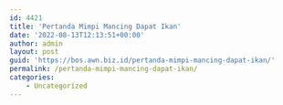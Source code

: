 ```yaml
---
id: 4421
title: 'Pertanda Mimpi Mancing Dapat Ikan'
date: '2022-08-13T12:13:51+00:00'
author: admin
layout: post
guid: 'https://bos.awn.biz.id/pertanda-mimpi-mancing-dapat-ikan/'
permalink: /pertanda-mimpi-mancing-dapat-ikan/
categories:
    - Uncategorized
---
```


